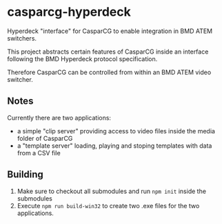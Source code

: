 # casparcg-hyperdeck
Hyperdeck "interface" for CasparCG to enable integration in BMD ATEM switchers.

This project abstracts certain features of CasparCG inside an interface following the BMD Hyperdeck protocol specification.

Therefore CasparCG can be controlled from within an BMD ATEM video switcher.

## Notes

Currently there are two applications:
- a simple "clip server" providing access to video files inside the media folder of CasparCG
- a "template server" loading, playing and stoping templates with data from a CSV file

## Building

1. Make sure to checkout all submodules and run `npm init` inside the submodules
2. Execute `npm run build-win32` to create two .exe files for the two applications.
